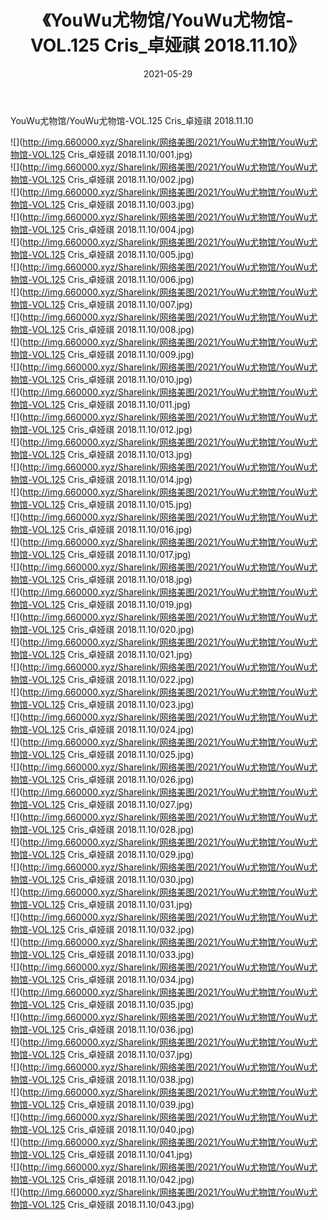 ﻿---
layout: post
title:  《YouWu尤物馆/YouWu尤物馆-VOL.125 Cris_卓娅祺 2018.11.10》
date:   2021-05-29
img: http://img.660000.xyz/Sharelink/网络美图/2021/YouWu尤物馆/YouWu尤物馆-VOL.125 Cris_卓娅祺 2018.11.10/000.jpg
categories: [美女, 清纯, 唯美]
---

YouWu尤物馆/YouWu尤物馆-VOL.125 Cris_卓娅祺 2018.11.10

 ![](http://img.660000.xyz/Sharelink/网络美图/2021/YouWu尤物馆/YouWu尤物馆-VOL.125 Cris_卓娅祺 2018.11.10/001.jpg) <br>![](http://img.660000.xyz/Sharelink/网络美图/2021/YouWu尤物馆/YouWu尤物馆-VOL.125 Cris_卓娅祺 2018.11.10/002.jpg) <br>![](http://img.660000.xyz/Sharelink/网络美图/2021/YouWu尤物馆/YouWu尤物馆-VOL.125 Cris_卓娅祺 2018.11.10/003.jpg) <br>![](http://img.660000.xyz/Sharelink/网络美图/2021/YouWu尤物馆/YouWu尤物馆-VOL.125 Cris_卓娅祺 2018.11.10/004.jpg) <br>![](http://img.660000.xyz/Sharelink/网络美图/2021/YouWu尤物馆/YouWu尤物馆-VOL.125 Cris_卓娅祺 2018.11.10/005.jpg) <br>![](http://img.660000.xyz/Sharelink/网络美图/2021/YouWu尤物馆/YouWu尤物馆-VOL.125 Cris_卓娅祺 2018.11.10/006.jpg) <br>![](http://img.660000.xyz/Sharelink/网络美图/2021/YouWu尤物馆/YouWu尤物馆-VOL.125 Cris_卓娅祺 2018.11.10/007.jpg) <br>![](http://img.660000.xyz/Sharelink/网络美图/2021/YouWu尤物馆/YouWu尤物馆-VOL.125 Cris_卓娅祺 2018.11.10/008.jpg) <br>![](http://img.660000.xyz/Sharelink/网络美图/2021/YouWu尤物馆/YouWu尤物馆-VOL.125 Cris_卓娅祺 2018.11.10/009.jpg) <br>![](http://img.660000.xyz/Sharelink/网络美图/2021/YouWu尤物馆/YouWu尤物馆-VOL.125 Cris_卓娅祺 2018.11.10/010.jpg) <br>![](http://img.660000.xyz/Sharelink/网络美图/2021/YouWu尤物馆/YouWu尤物馆-VOL.125 Cris_卓娅祺 2018.11.10/011.jpg) <br>![](http://img.660000.xyz/Sharelink/网络美图/2021/YouWu尤物馆/YouWu尤物馆-VOL.125 Cris_卓娅祺 2018.11.10/012.jpg) <br>![](http://img.660000.xyz/Sharelink/网络美图/2021/YouWu尤物馆/YouWu尤物馆-VOL.125 Cris_卓娅祺 2018.11.10/013.jpg) <br>![](http://img.660000.xyz/Sharelink/网络美图/2021/YouWu尤物馆/YouWu尤物馆-VOL.125 Cris_卓娅祺 2018.11.10/014.jpg) <br>![](http://img.660000.xyz/Sharelink/网络美图/2021/YouWu尤物馆/YouWu尤物馆-VOL.125 Cris_卓娅祺 2018.11.10/015.jpg) <br>![](http://img.660000.xyz/Sharelink/网络美图/2021/YouWu尤物馆/YouWu尤物馆-VOL.125 Cris_卓娅祺 2018.11.10/016.jpg) <br>![](http://img.660000.xyz/Sharelink/网络美图/2021/YouWu尤物馆/YouWu尤物馆-VOL.125 Cris_卓娅祺 2018.11.10/017.jpg) <br>![](http://img.660000.xyz/Sharelink/网络美图/2021/YouWu尤物馆/YouWu尤物馆-VOL.125 Cris_卓娅祺 2018.11.10/018.jpg) <br>![](http://img.660000.xyz/Sharelink/网络美图/2021/YouWu尤物馆/YouWu尤物馆-VOL.125 Cris_卓娅祺 2018.11.10/019.jpg) <br>![](http://img.660000.xyz/Sharelink/网络美图/2021/YouWu尤物馆/YouWu尤物馆-VOL.125 Cris_卓娅祺 2018.11.10/020.jpg) <br>![](http://img.660000.xyz/Sharelink/网络美图/2021/YouWu尤物馆/YouWu尤物馆-VOL.125 Cris_卓娅祺 2018.11.10/021.jpg) <br>![](http://img.660000.xyz/Sharelink/网络美图/2021/YouWu尤物馆/YouWu尤物馆-VOL.125 Cris_卓娅祺 2018.11.10/022.jpg) <br>![](http://img.660000.xyz/Sharelink/网络美图/2021/YouWu尤物馆/YouWu尤物馆-VOL.125 Cris_卓娅祺 2018.11.10/023.jpg) <br>![](http://img.660000.xyz/Sharelink/网络美图/2021/YouWu尤物馆/YouWu尤物馆-VOL.125 Cris_卓娅祺 2018.11.10/024.jpg) <br>![](http://img.660000.xyz/Sharelink/网络美图/2021/YouWu尤物馆/YouWu尤物馆-VOL.125 Cris_卓娅祺 2018.11.10/025.jpg) <br>![](http://img.660000.xyz/Sharelink/网络美图/2021/YouWu尤物馆/YouWu尤物馆-VOL.125 Cris_卓娅祺 2018.11.10/026.jpg) <br>![](http://img.660000.xyz/Sharelink/网络美图/2021/YouWu尤物馆/YouWu尤物馆-VOL.125 Cris_卓娅祺 2018.11.10/027.jpg) <br>![](http://img.660000.xyz/Sharelink/网络美图/2021/YouWu尤物馆/YouWu尤物馆-VOL.125 Cris_卓娅祺 2018.11.10/028.jpg) <br>![](http://img.660000.xyz/Sharelink/网络美图/2021/YouWu尤物馆/YouWu尤物馆-VOL.125 Cris_卓娅祺 2018.11.10/029.jpg) <br>![](http://img.660000.xyz/Sharelink/网络美图/2021/YouWu尤物馆/YouWu尤物馆-VOL.125 Cris_卓娅祺 2018.11.10/030.jpg) <br>![](http://img.660000.xyz/Sharelink/网络美图/2021/YouWu尤物馆/YouWu尤物馆-VOL.125 Cris_卓娅祺 2018.11.10/031.jpg) <br>![](http://img.660000.xyz/Sharelink/网络美图/2021/YouWu尤物馆/YouWu尤物馆-VOL.125 Cris_卓娅祺 2018.11.10/032.jpg) <br>![](http://img.660000.xyz/Sharelink/网络美图/2021/YouWu尤物馆/YouWu尤物馆-VOL.125 Cris_卓娅祺 2018.11.10/033.jpg) <br>![](http://img.660000.xyz/Sharelink/网络美图/2021/YouWu尤物馆/YouWu尤物馆-VOL.125 Cris_卓娅祺 2018.11.10/034.jpg) <br>![](http://img.660000.xyz/Sharelink/网络美图/2021/YouWu尤物馆/YouWu尤物馆-VOL.125 Cris_卓娅祺 2018.11.10/035.jpg) <br>![](http://img.660000.xyz/Sharelink/网络美图/2021/YouWu尤物馆/YouWu尤物馆-VOL.125 Cris_卓娅祺 2018.11.10/036.jpg) <br>![](http://img.660000.xyz/Sharelink/网络美图/2021/YouWu尤物馆/YouWu尤物馆-VOL.125 Cris_卓娅祺 2018.11.10/037.jpg) <br>![](http://img.660000.xyz/Sharelink/网络美图/2021/YouWu尤物馆/YouWu尤物馆-VOL.125 Cris_卓娅祺 2018.11.10/038.jpg) <br>![](http://img.660000.xyz/Sharelink/网络美图/2021/YouWu尤物馆/YouWu尤物馆-VOL.125 Cris_卓娅祺 2018.11.10/039.jpg) <br>![](http://img.660000.xyz/Sharelink/网络美图/2021/YouWu尤物馆/YouWu尤物馆-VOL.125 Cris_卓娅祺 2018.11.10/040.jpg) <br>![](http://img.660000.xyz/Sharelink/网络美图/2021/YouWu尤物馆/YouWu尤物馆-VOL.125 Cris_卓娅祺 2018.11.10/041.jpg) <br>![](http://img.660000.xyz/Sharelink/网络美图/2021/YouWu尤物馆/YouWu尤物馆-VOL.125 Cris_卓娅祺 2018.11.10/042.jpg) <br>![](http://img.660000.xyz/Sharelink/网络美图/2021/YouWu尤物馆/YouWu尤物馆-VOL.125 Cris_卓娅祺 2018.11.10/043.jpg) <br>
